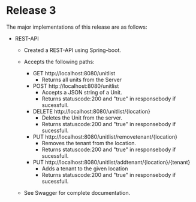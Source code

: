 # Release 3

The major implementations of this release are as follows: 

- REST-API
    - Created a REST-API using Spring-boot. 
    - Accepts the following paths:
        - GET http://localhost:8080/unitlist
            - Returns all units from the Server
        - POST http://localhost:8080/unitlist
            - Accepts a JSON string of a Unit. 
            - Returns statuscode:200 and "true" in responsebody if sucessfull. 
        - DELETE http://localhost:8080/unitlist/{location}
            - Deletes the Unit from the server. 
            - Returns statuscode:200 and "true" in responsebody if sucessfull. 
        - PUT http://localhost:8080/unitlist/removetenant/{location}
            - Removes the tenant from the location.
            - Returns statuscode:200 and "true" in responsebody if sucessfull. 
        - PUT http://localhost:8080/unitlist/addtenant/{location}/{tenant}
            - Adds a tenant to the given location
            - Returns statuscode:200 and "true" in responsebody if sucessfull.

    - See Swagger for complete documentation.
